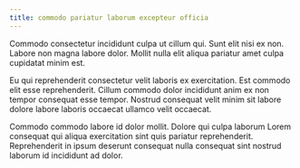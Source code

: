 ```yaml
---
title: commodo pariatur laborum excepteur officia
---
```


Commodo consectetur incididunt culpa ut cillum qui. Sunt elit nisi ex non. Labore non magna labore dolor. Mollit nulla elit aliqua pariatur amet culpa cupidatat minim est.

Eu qui reprehenderit consectetur velit laboris ex exercitation. Est commodo elit esse reprehenderit. Cillum commodo dolor incididunt anim ex non tempor consequat esse tempor. Nostrud consequat velit minim sit labore dolore labore laboris occaecat ullamco velit occaecat.

Commodo commodo labore id dolor mollit. Dolore qui culpa laborum Lorem consequat qui aliqua exercitation sint quis pariatur reprehenderit. Reprehenderit in ipsum deserunt consequat nulla consequat sint nostrud laborum id incididunt ad dolor.